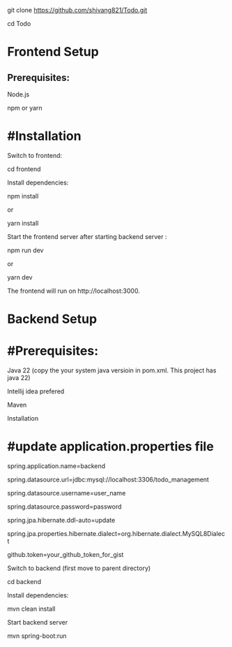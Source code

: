 git clone https://github.com/shivang821/Todo.git

cd Todo

# Frontend Setup
## Prerequisites:

Node.js

npm or yarn

# #Installation
Switch to frontend:

cd frontend

Install dependencies:

npm install

or

yarn install

Start the frontend server after starting backend server :

npm run dev

or

yarn dev

The frontend will run on http://localhost:3000.

# Backend Setup
# #Prerequisites:

Java 22 (copy the your system java versioin in pom.xml. This project has java 22)

Intellij idea prefered

Maven

Installation

# #update application.properties file

spring.application.name=backend

spring.datasource.url=jdbc:mysql://localhost:3306/todo_management

spring.datasource.username=user_name

spring.datasource.password=password

spring.jpa.hibernate.ddl-auto=update

spring.jpa.properties.hibernate.dialect=org.hibernate.dialect.MySQL8Dialect

github.token=your_github_token_for_gist

Switch to backend (first move to parent directory)

cd backend

Install dependencies:

mvn clean install

Start backend server

mvn spring-boot:run
